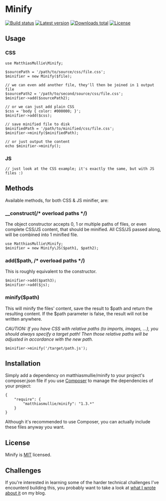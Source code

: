 # Minify

[![Build status](https://api.travis-ci.org/matthiasmullie/minify.svg?branch=master)](https://travis-ci.org/matthiasmullie/minify)
[![Latest version](http://img.shields.io/packagist/v/matthiasmullie/minify.svg)](https://packagist.org/packages/matthiasmullie/minify)
[![Downloads total](http://img.shields.io/packagist/dt/matthiasmullie/minify.svg)](https://packagist.org/packages/matthiasmullie/minify)
[![License](http://img.shields.io/packagist/l/matthiasmullie/minify.svg)](https://github.com/matthiasmullie/minify/blob/master/LICENSE)


## Usage

### CSS

    use MatthiasMullie\Minify;

    $sourcePath = '/path/to/source/css/file.css';
    $minifier = new Minify($file);

    // we can even add another file, they'll then be joined in 1 output file
    $sourcePath2 = '/path/to/second/source/css/file.css';
    $minifier->add($sourcePath2);

    // or we can just add plain CSS
    $css = 'body { color: #000000; }';
    $minifier->add($css);

    // save minified file to disk
    $minifiedPath = '/path/to/minified/css/file.css';
    $minifier->minify($minifiedPath);

    // or just output the content
    echo $minifier->minify();

### JS

    // just look at the CSS example; it's exactly the same, but with JS files :)


## Methods
Available methods, for both CSS & JS minifier, are:

### __construct(/* overload paths */)

The object constructor accepts 0, 1 or multiple paths of files, or even complete CSS/JS content, that should be minified.
All CSS/JS passed along, will be combined into 1 minified file.

    use MatthiasMullie\Minify;
    $minifier = new Minify\JS($path1, $path2);

### add($path, /* overload paths */)

This is roughly equivalent to the constructor.

    $minifier->add($path3);
    $minifier->add($js);

### minify($path)

This will minify the files' content, save the result to $path and return the resulting content.
If the $path parameter is false, the result will not be written anywhere.

*CAUTION: If you have CSS with relative paths (to imports, images, ...), you should always specify a target path! Then those relative paths will be adjusted in accordance with the new path.*

    $minifier->minify('/target/path.js');


## Installation

Simply add a dependency on matthiasmullie/minify to your project's composer.json file if you use [Composer](https://getcomposer.org/) to manage the dependencies of your project:

    {
        "require": {
            "matthiasmullie/minify": "1.3.*"
        }
    }

Although it's recommended to use Composer, you can actually include these files anyway you want.


## License

Minify is [MIT](http://opensource.org/licenses/MIT) licensed.


## Challenges

If you're interested in learning some of the harder technical challenges I've encounterd building this, you probably want to take a look at [what I wrote about it](http://www.mullie.eu/dont-build-your-own-minifier/) on my blog.
